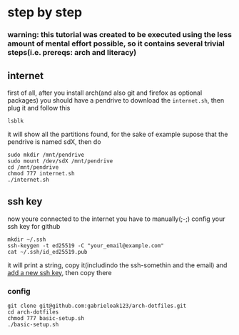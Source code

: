 # step by step
### warning: this tutorial was created to be executed using the less amount of mental effort possible, so it contains several trivial steps(i.e. prereqs: arch and literacy)

## internet
first of all, after you install arch(and also git and firefox as optional packages) you should have a pendrive to download the `internet.sh`, then plug it and follow this
```
lsblk
```
it will show all the partitions found, for the sake of example supose that the pendrive is named sdX, then do
```
sudo mkdir /mnt/pendrive
sudo mount /dev/sdX /mnt/pendrive
cd /mnt/pendrive
chmod 777 internet.sh
./internet.sh
```

## ssh key
now youre connected to the internet you have to manually(;-;) config your ssh key for github
```
mkdir ~/.ssh
ssh-keygen -t ed25519 -C "your_email@example.com"
cat ~/.ssh/id_ed25519.pub
```
it will print a string, copy it(includindo the ssh-somethin and the email) and [add a new ssh key](https://github.com/settings/keys), then copy there

### config
```
git clone git@github.com:gabrieloak123/arch-dotfiles.git
cd arch-dotfiles
chmod 777 basic-setup.sh
./basic-setup.sh
```
